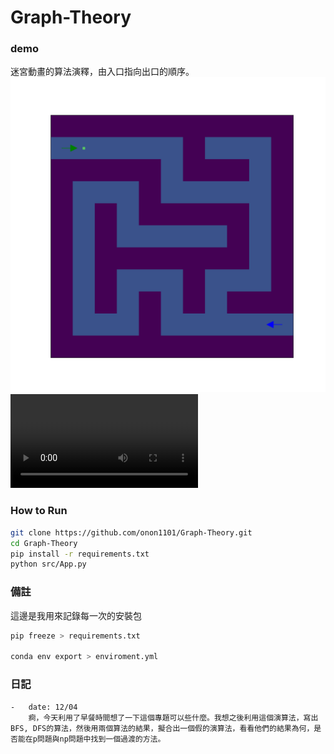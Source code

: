 # Graph-Theory

### demo

迷宮動畫的算法演釋，由入口指向出口的順序。
![](dist/test.gif)
![](dist/test.mp4)

### How to Run
```bash
git clone https://github.com/onon1101/Graph-Theory.git
cd Graph-Theory
pip install -r requirements.txt
python src/App.py
```
### 備註
這邊是我用來記錄每一次的安裝包

```bash
pip freeze > requirements.txt

conda env export > enviroment.yml
```

### 日記

    -   date: 12/04
        痾，今天利用了早餐時間想了一下這個專題可以些什麼。我想之後利用這個演算法，寫出BFS, DFS的算法，然後用兩個算法的結果，擬合出一個假的演算法，看看他們的結果為何，是否能在p問題與np問題中找到一個過渡的方法。

